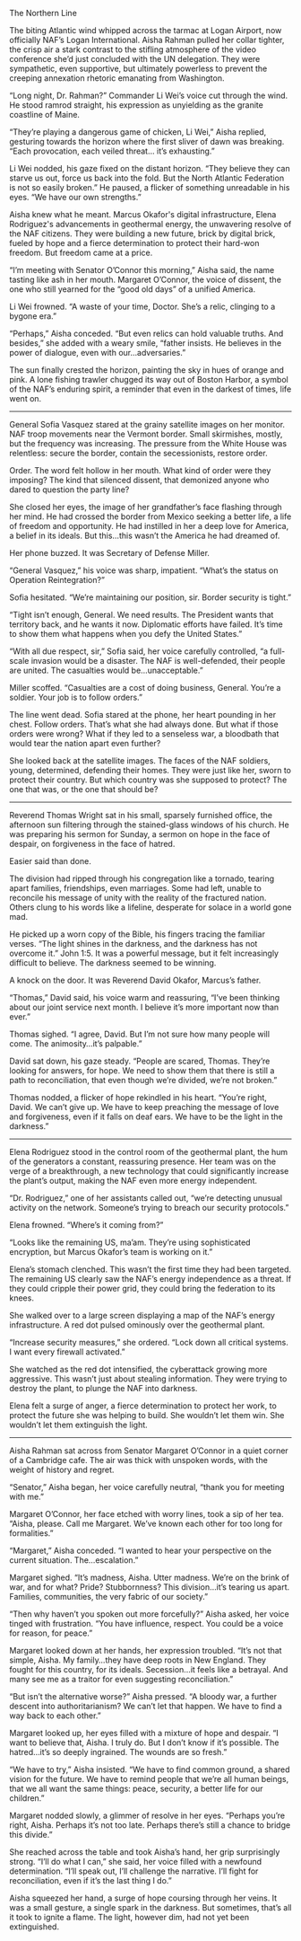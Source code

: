 The Northern Line

The biting Atlantic wind whipped across the tarmac at Logan Airport, now officially NAF’s Logan International. Aisha Rahman pulled her collar tighter, the crisp air a stark contrast to the stifling atmosphere of the video conference she’d just concluded with the UN delegation. They were sympathetic, even supportive, but ultimately powerless to prevent the creeping annexation rhetoric emanating from Washington.

“Long night, Dr. Rahman?” Commander Li Wei’s voice cut through the wind. He stood ramrod straight, his expression as unyielding as the granite coastline of Maine.

“They’re playing a dangerous game of chicken, Li Wei,” Aisha replied, gesturing towards the horizon where the first sliver of dawn was breaking. “Each provocation, each veiled threat… it’s exhausting.”

Li Wei nodded, his gaze fixed on the distant horizon. “They believe they can starve us out, force us back into the fold. But the North Atlantic Federation is not so easily broken.” He paused, a flicker of something unreadable in his eyes. “We have our own strengths.”

Aisha knew what he meant. Marcus Okafor's digital infrastructure, Elena Rodriguez's advancements in geothermal energy, the unwavering resolve of the NAF citizens. They were building a new future, brick by digital brick, fueled by hope and a fierce determination to protect their hard-won freedom. But freedom came at a price.

“I’m meeting with Senator O’Connor this morning,” Aisha said, the name tasting like ash in her mouth. Margaret O’Connor, the voice of dissent, the one who still yearned for the “good old days” of a unified America.

Li Wei frowned. “A waste of your time, Doctor. She’s a relic, clinging to a bygone era.”

“Perhaps,” Aisha conceded. “But even relics can hold valuable truths. And besides,” she added with a weary smile, “father insists. He believes in the power of dialogue, even with our…adversaries.”

The sun finally crested the horizon, painting the sky in hues of orange and pink. A lone fishing trawler chugged its way out of Boston Harbor, a symbol of the NAF’s enduring spirit, a reminder that even in the darkest of times, life went on.

***

General Sofia Vasquez stared at the grainy satellite images on her monitor. NAF troop movements near the Vermont border. Small skirmishes, mostly, but the frequency was increasing. The pressure from the White House was relentless: secure the border, contain the secessionists, restore order.

Order. The word felt hollow in her mouth. What kind of order were they imposing? The kind that silenced dissent, that demonized anyone who dared to question the party line?

She closed her eyes, the image of her grandfather’s face flashing through her mind. He had crossed the border from Mexico seeking a better life, a life of freedom and opportunity. He had instilled in her a deep love for America, a belief in its ideals. But this…this wasn’t the America he had dreamed of.

Her phone buzzed. It was Secretary of Defense Miller.

“General Vasquez,” his voice was sharp, impatient. “What’s the status on Operation Reintegration?”

Sofia hesitated. “We’re maintaining our position, sir. Border security is tight.”

“Tight isn’t enough, General. We need results. The President wants that territory back, and he wants it now. Diplomatic efforts have failed. It’s time to show them what happens when you defy the United States.”

“With all due respect, sir,” Sofia said, her voice carefully controlled, “a full-scale invasion would be a disaster. The NAF is well-defended, their people are united. The casualties would be…unacceptable.”

Miller scoffed. “Casualties are a cost of doing business, General. You’re a soldier. Your job is to follow orders.”

The line went dead. Sofia stared at the phone, her heart pounding in her chest. Follow orders. That’s what she had always done. But what if those orders were wrong? What if they led to a senseless war, a bloodbath that would tear the nation apart even further?

She looked back at the satellite images. The faces of the NAF soldiers, young, determined, defending their homes. They were just like her, sworn to protect their country. But which country was she supposed to protect? The one that was, or the one that should be?

***

Reverend Thomas Wright sat in his small, sparsely furnished office, the afternoon sun filtering through the stained-glass windows of his church. He was preparing his sermon for Sunday, a sermon on hope in the face of despair, on forgiveness in the face of hatred.

Easier said than done.

The division had ripped through his congregation like a tornado, tearing apart families, friendships, even marriages. Some had left, unable to reconcile his message of unity with the reality of the fractured nation. Others clung to his words like a lifeline, desperate for solace in a world gone mad.

He picked up a worn copy of the Bible, his fingers tracing the familiar verses. “The light shines in the darkness, and the darkness has not overcome it.” John 1:5. It was a powerful message, but it felt increasingly difficult to believe. The darkness seemed to be winning.

A knock on the door. It was Reverend David Okafor, Marcus’s father.

“Thomas,” David said, his voice warm and reassuring, “I’ve been thinking about our joint service next month. I believe it’s more important now than ever.”

Thomas sighed. “I agree, David. But I’m not sure how many people will come. The animosity…it’s palpable.”

David sat down, his gaze steady. “People are scared, Thomas. They’re looking for answers, for hope. We need to show them that there is still a path to reconciliation, that even though we’re divided, we’re not broken.”

Thomas nodded, a flicker of hope rekindled in his heart. “You’re right, David. We can’t give up. We have to keep preaching the message of love and forgiveness, even if it falls on deaf ears. We have to be the light in the darkness.”

***

Elena Rodriguez stood in the control room of the geothermal plant, the hum of the generators a constant, reassuring presence. Her team was on the verge of a breakthrough, a new technology that could significantly increase the plant’s output, making the NAF even more energy independent.

“Dr. Rodriguez,” one of her assistants called out, “we’re detecting unusual activity on the network. Someone’s trying to breach our security protocols.”

Elena frowned. “Where’s it coming from?”

“Looks like the remaining US, ma’am. They’re using sophisticated encryption, but Marcus Okafor’s team is working on it.”

Elena’s stomach clenched. This wasn’t the first time they had been targeted. The remaining US clearly saw the NAF’s energy independence as a threat. If they could cripple their power grid, they could bring the federation to its knees.

She walked over to a large screen displaying a map of the NAF’s energy infrastructure. A red dot pulsed ominously over the geothermal plant.

“Increase security measures,” she ordered. “Lock down all critical systems. I want every firewall activated.”

She watched as the red dot intensified, the cyberattack growing more aggressive. This wasn’t just about stealing information. They were trying to destroy the plant, to plunge the NAF into darkness.

Elena felt a surge of anger, a fierce determination to protect her work, to protect the future she was helping to build. She wouldn’t let them win. She wouldn’t let them extinguish the light.

***

Aisha Rahman sat across from Senator Margaret O’Connor in a quiet corner of a Cambridge cafe. The air was thick with unspoken words, with the weight of history and regret.

“Senator,” Aisha began, her voice carefully neutral, “thank you for meeting with me.”

Margaret O’Connor, her face etched with worry lines, took a sip of her tea. “Aisha, please. Call me Margaret. We’ve known each other for too long for formalities.”

“Margaret,” Aisha conceded. “I wanted to hear your perspective on the current situation. The…escalation.”

Margaret sighed. “It’s madness, Aisha. Utter madness. We’re on the brink of war, and for what? Pride? Stubbornness? This division…it’s tearing us apart. Families, communities, the very fabric of our society.”

“Then why haven’t you spoken out more forcefully?” Aisha asked, her voice tinged with frustration. “You have influence, respect. You could be a voice for reason, for peace.”

Margaret looked down at her hands, her expression troubled. “It’s not that simple, Aisha. My family…they have deep roots in New England. They fought for this country, for its ideals. Secession…it feels like a betrayal. And many see me as a traitor for even suggesting reconciliation.”

“But isn’t the alternative worse?” Aisha pressed. “A bloody war, a further descent into authoritarianism? We can’t let that happen. We have to find a way back to each other.”

Margaret looked up, her eyes filled with a mixture of hope and despair. “I want to believe that, Aisha. I truly do. But I don’t know if it’s possible. The hatred…it’s so deeply ingrained. The wounds are so fresh.”

“We have to try,” Aisha insisted. “We have to find common ground, a shared vision for the future. We have to remind people that we’re all human beings, that we all want the same things: peace, security, a better life for our children.”

Margaret nodded slowly, a glimmer of resolve in her eyes. “Perhaps you’re right, Aisha. Perhaps it’s not too late. Perhaps there’s still a chance to bridge this divide.”

She reached across the table and took Aisha’s hand, her grip surprisingly strong. “I’ll do what I can,” she said, her voice filled with a newfound determination. “I’ll speak out, I’ll challenge the narrative. I’ll fight for reconciliation, even if it’s the last thing I do.”

Aisha squeezed her hand, a surge of hope coursing through her veins. It was a small gesture, a single spark in the darkness. But sometimes, that’s all it took to ignite a flame. The light, however dim, had not yet been extinguished.